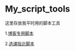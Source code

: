 # My_script_tools

这里存放我平时用的脚本工具

1.[博客专用脚本](./blog.w1ndys.top/)

2.[选课指北脚本](xkzb.qfnu.w1ndys.top/)
